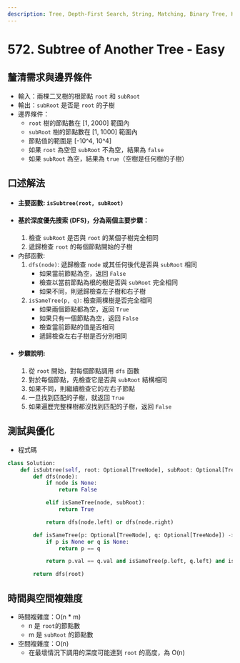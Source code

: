 ```yaml
---
description: Tree, Depth-First Search, String, Matching, Binary Tree, Hash Function
---
```


# 572. Subtree of Another Tree - Easy

## 釐清需求與邊界條件

* 輸入：兩棵二叉樹的根節點 `root` 和 `subRoot`
* 輸出：`subRoot` 是否是 `root` 的子樹
* 邊界條件：
  * `root` 樹的節點數在 \[1, 2000] 範圍內
  * `subRoot` 樹的節點數在 \[1, 1000] 範圍內
  * 節點值的範圍是 \[-10^4, 10^4]
  * 如果 `root` 為空但 `subRoot` 不為空，結果為 `false`
  * 如果 `subRoot` 為空，結果為 `true`（空樹是任何樹的子樹）

## 口述解法

* #### 主要函數: `isSubtree(root, subRoot)`
* #### 基於深度優先搜索 (DFS)，分為兩個主要步驟：
  1. 檢查 `subRoot` 是否與 `root` 的某個子樹完全相同
  2. 遞歸檢查 `root` 的每個節點開始的子樹
* 內部函數:
  1. `dfs(node)`: 遞歸檢查 `node` 或其任何後代是否與 `subRoot` 相同
     * 如果當前節點為空，返回 `False`
     * 檢查以當前節點為根的樹是否與 `subRoot` 完全相同
     * 如果不同，則遞歸檢查左子樹和右子樹
  2. `isSameTree(p, q)`: 檢查兩棵樹是否完全相同
     * 如果兩個節點都為空，返回 `True`
     * 如果只有一個節點為空，返回 `False`
     * 檢查當前節點的值是否相同
     * 遞歸檢查左右子樹是否分別相同
* #### 步驟說明:
  1. 從 `root` 開始，對每個節點調用 `dfs` 函數
  2. 對於每個節點，先檢查它是否與 `subRoot` 結構相同
  3. 如果不同，則繼續檢查它的左右子節點
  4. 一旦找到匹配的子樹，就返回 `True`
  5. 如果遍歷完整棵樹都沒找到匹配的子樹，返回 `False`

## 測試與優化

* 程式碼

```python
class Solution:
    def isSubtree(self, root: Optional[TreeNode], subRoot: Optional[TreeNode]) -> bool:
        def dfs(node):
            if node is None:
                return False

            elif isSameTree(node, subRoot):
                return True

            return dfs(node.left) or dfs(node.right)

        def isSameTree(p: Optional[TreeNode], q: Optional[TreeNode]) -> bool:
            if p is None or q is None:
                return p == q

            return p.val == q.val and isSameTree(p.left, q.left) and isSameTree(p.right, q.right)

        return dfs(root)
```

## 時間與空間複雜度

* 時間複雜度：O(n \* m)
  * n 是 `root`的節點數
  * m 是 `subRoot` 的節點數
* 空間複雜度：O(n)
  * 在最壞情況下調用的深度可能達到 `root` 的高度，為 O(n)
